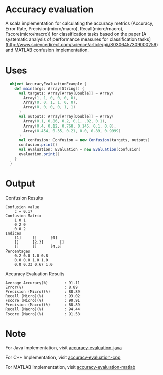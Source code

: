 # Accuracy evaluation 
A scala implementation for calculating the accuracy metrics (Accuracy, Error Rate, Precision(micro/macro), Recall(micro/macro), Fscore(micro/macro)) for 
 classification tasks based on the paper [A systematic analysis of performance measures for classification tasks]
 (http://www.sciencedirect.com/science/article/pii/S0306457309000259) and MATLAB confusion implementation.

# Uses

```scala
  object AccuracyEvaluationExample {
    def main(args: Array[String]) {
      val targets: Array[Array[Double]] = Array(
        Array(1, 1, 0, 0, 0, 0),
        Array(0, 0, 1, 1, 0, 0),
        Array(0, 0, 0, 0, 1, 1)
      )
      val outputs: Array[Array[Double]] = Array(
        Array(0.1, 0.86, 0.2, 0.1, .02, 0.1),
        Array(0.4, 0.12, 0.768, 0.145, 0.1, 0.8),
        Array(0.454, 0.35, 0.21, 0.0, 0.89, 0.9999)
      )
      val confusion: Confusion = new Confusion(targets, outputs)
      confusion.print()
      val evaluation: Evaluation = new Evaluation(confusion)
      evaluation.print()
    }
  }
```

# Output

Confusion Results

  	Confusion value
  		c = 0.17
  	Confusion Matrix
  		1 0 1 
  		0 2 0 
  		0 0 2 
  	Indices
  		[1]		[]		[0]
  		[]		[2,3]		[]
  		[]		[]		[4,5]
  	Percentages
  		0.2 0.0 1.0 0.8 
  		0.0 0.0 1.0 1.0 
  		0.0 0.33 0.67 1.0 
  
  
Accuracy Evaluation Results
  
  	Average Accuracy(%)       : 91.11
  	Error(%)                  : 8.89
  	Precision (Micro)(%)      : 88.89
  	Recall (Micro)(%)         : 93.02
  	Fscore (Micro)(%)         : 90.91
  	Precision (Macro)(%)      : 88.89
  	Recall (Macro)(%)         : 94.44
  	Fscore (Macro)(%)         : 91.58


# Note

For Java Implementation, visit [accuracy-evaluation-java](https://github.com/ashokpant/accuracy-evaluation-java.git)

For C++ Implementation, visit [accuracy-evaluation-cpp](https://github.com/ashokpant/accuracy-evaluation-cpp.git)

For MATLAB Implementation, visit [accuracy-evaluation-matlab](https://github.com/ashokpant/accuracy-evaluation-matlab.git)
